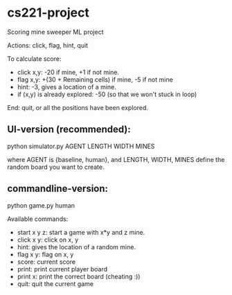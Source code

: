 # cs221-project
Scoring mine sweeper ML project

Actions: click, flag, hint, quit
<p>To calculate score:</p>
<ul>
<li>click x,y: -20 if mine, +1 if not mine.</li>
<li>flag x,y: +(30 + Remaining cells) if mine, -5 if not mine</li>
<li>hint: -3, gives a location of a mine.</li>
<li>if (x,y) is already explored: -50 (so that we won't stuck in loop)</li>
</ul>
End: quit, or all the positions have been explored.

## UI-version (recommended):

python simulator.py AGENT LENGTH WIDTH MINES

where AGENT is {baseline, human}, and LENGTH, WIDTH, MINES define the random board you want to create.

## commandline-version:

python game.py human

<p>Available commands:</p>
<ul>
<li>start x y z: start a game with x*y and z mine.</li>
<li>click x y: click on x, y</li>
<li>hint: gives the location of a random mine.</li>
<li>flag x y: flag on x, y</li>
<li>score: current score</li>
<li>print: print current player board</li>
<li>print x: print the correct board (cheating :))</li>
<li>quit: quit the current game</li>
</ul>
